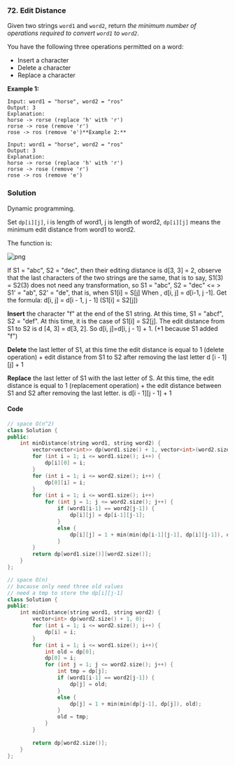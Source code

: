 ### 72. Edit Distance

Given two strings `word1` and `word2`, return *the minimum number of operations required to convert `word1` to `word2`*.

You have the following three operations permitted on a word:

- Insert a character
- Delete a character
- Replace a character

**Example 1:**

```
Input: word1 = "horse", word2 = "ros"
Output: 3
Explanation: 
horse -> rorse (replace 'h' with 'r')
rorse -> rose (remove 'r')
rose -> ros (remove 'e')**Example 2:**
```

```
Input: word1 = "horse", word2 = "ros"
Output: 3
Explanation: 
horse -> rorse (replace 'h' with 'r')
rorse -> rose (remove 'r')
rose -> ros (remove 'e')
```

### Solution

Dynamic programming.

Set `dp[i][j]`, i is length of word1, j is length of word2, `dp[i][j]` means the minimum edit distance from word1 to word2.

The function is:

![png](https://images2015.cnblogs.com/blog/630246/201706/630246-20170629233505368-427461068.png)

If S1 = "abc", S2 = "dec", then their editing distance is d[3, 3] = 2, observe that the last characters of the two strings are the same, that is to say, S1(3) = S2(3) does not need any transformation, so S1 = "abc", S2 = "dec" <= > S1' = "ab", S2' = "de", that is, when S1[i] = S[j] When , d[i, j] = d[i-1, j -1]. Get the formula: d[i, j] = d[i - 1, j - 1] (S1[i] = S2[j])

**Insert** the character "f" at the end of the S1 string. At this time, S1 = "abcf", S2 = "def". At this time, it is the case of S1[i] = S2[j]. The edit distance from S1 to S2 is d [4, 3] = d[3, 2]. So d[i, j]=d[i, j - 1] + 1. (+1 because S1 added "f")

**Delete** the last letter of S1, at this time the edit distance is equal to 1 (delete operation) + edit distance from S1 to S2 after removing the last letter d [i - 1][j] + 1

**Replace** the last letter of S1 with the last letter of S. At this time, the edit distance is equal to 1 (replacement operation) + the edit distance between S1 and S2 after removing the last letter. is d[i - 1][j - 1] + 1

#### Code

```c++
// space O(n^2)
class Solution {
public:
    int minDistance(string word1, string word2) {
        vector<vector<int>> dp(word1.size() + 1, vector<int>(word2.size() + 1, 0));
        for (int i = 1; i <= word1.size(); i++) {
            dp[i][0] = i;
        }
        for (int i = 1; i <= word2.size(); i++) {
            dp[0][i] = i;
        }
        for (int i = 1; i <= word1.size(); i++)
            for (int j = 1; j <= word2.size(); j++) {
                if (word1[i-1] == word2[j-1]) {
                    dp[i][j] = dp[i-1][j-1];
                }
                else {
                    dp[i][j] = 1 + min(min(dp[i-1][j-1], dp[i][j-1]), dp[i-1][j]);
                }
        }
        return dp[word1.size()][word2.size()];
    }
};
```

```C++
// space O(n)
// bacause only need three old values
// need a tmp to store the dp[i][j-1]
class Solution {
public:
    int minDistance(string word1, string word2) {
        vector<int> dp(word2.size() + 1, 0);
        for (int i = 1; i <= word2.size(); i++) {
            dp[i] = i;
        }
        for (int i = 1; i <= word1.size(); i++){
            int old = dp[0];
            dp[0] = i;
            for (int j = 1; j <= word2.size(); j++) {
                int tmp = dp[j];
                if (word1[i-1] == word2[j-1]) {
                    dp[j] = old;
                }
                else {
                    dp[j] = 1 + min(min(dp[j-1], dp[j]), old);
                }
                old = tmp;
            }
        }
            
        return dp[word2.size()];
    }
};
```
